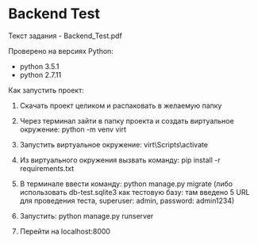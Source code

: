 # Backend Test
Текст задания - Backend_Test.pdf

Проверено на версиях Python:
* python 3.5.1
* python 2.7.11

Как запустить проект:

1. Скачать проект целиком и распаковать в желаемую папку

2. Через терминал зайти в папку проекта и создать виртуальное окружение: python -m venv virt

3. Запустить виртуальное окружение: virt\Scripts\activate

4. Из виртуального окружения вызвать команду: pip install -r requirements.txt

5. В терминале ввести команду: python manage.py migrate (либо использовать db-test.sqlite3 как тестовую базу: там введено 5 URL для проведения теста, superuser: admin, password: admin1234)

6. Запустить: python manage.py runserver

7. Перейти на localhost:8000